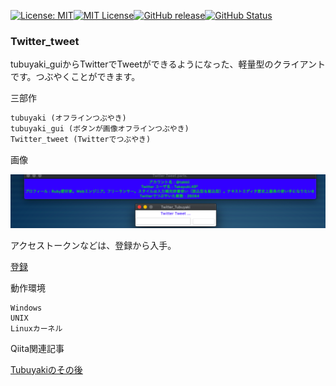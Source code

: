 [![License: MIT](https://img.shields.io/badge/License-MIT-yellow.svg)](https://opensource.org/licenses/MIT)[![MIT License](http://img.shields.io/badge/license-MIT-blue.svg?style=flat)](LICENSE)[![GitHub release](https://img.shields.io/github/release/takkii/Twitter_tweet.svg?style=flat)](GitHub)[![GitHub Status](https://img.shields.io/github/last-commit/takkii/Twitter_tweet.svg?style=flat)](GitHub)

### Twitter_tweet

tubuyaki_guiからTwitterでTweetができるようになった、軽量型のクライアントです。つぶやくことができます。

三部作
```txt
tubuyaki (オフラインつぶやき)
tubuyaki_gui (ボタンが画像オフラインつぶやき)
Twitter_tweet (Twitterでつぶやき)
```

画像

![スクリーン](https://github.com/takkii/Twitter_tweet/blob/master/image/screen.png)

アクセストークンなどは、登録から入手。

[登録](https://apps.twitter.com/)

動作環境

```
Windows
UNIX
Linuxカーネル
```

Qiita関連記事

[Tubuyakiのその後](https://qiita.com/takkii/items/e265bd9c18ccbe28ecc8)